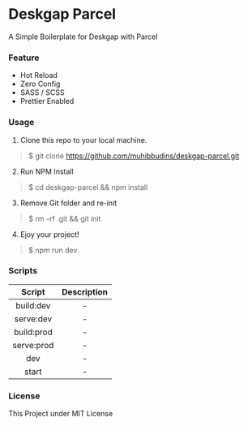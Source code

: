 # Deskgap Parcel

A Simple Boilerplate for Deskgap with Parcel

### Feature

- Hot Reload
- Zero Config
- SASS / SCSS
- Prettier Enabled

### Usage

1. Clone this repo to your local machine.

> $ git clone https://github.com/muhibbudins/deskgap-parcel.git

2. Run NPM Install

> $ cd deskgap-parcel && npm install

3. Remove Git folder and re-init

> $ rm -rf .git && git init

4. Ejoy your project!

> $ npm run dev

### Scripts

| Script | Description |
|:---:|:---:|
| build:dev | - |
| serve:dev | - |
| build:prod | - |
| serve:prod | - |
| dev | - |
| start | - |


### License

This Project under MIT License